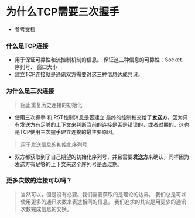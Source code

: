 
# 为什么TCP需要三次握手

- [参考文档](https://draveness.me/whys-the-design-tcp-three-way-handshake#)

### 什么是TCP连接

- 用于保证可靠性和流控制机制的信息。 保证这三种信息的可靠性：Socket、 序列号、 窗口大小
- 建立TCP连接就是通讯双方需要对这三种信息达成共识。


### 为什么是三次连接

> 阻止重复历史连接的初始化

- 使用三次握手 和 RST控制消息是否建立 最终的控制权交给了<b>发送方</b>，因为只有发送方有足够的上下文来判断当前的连接是否是错误的，或者过期的。这也是TCP使用三次握手建立连接的最主要原因。

> 用于发送信息的初始化序列号

- 双方都获取到了自己期望的初始化序列号，并且需要<b>发送方</b>来确认，同样因为发送方有足够的上下文来这个序列号是否过期。

### 更多次数的连接可以吗？

>当然可以，但是没有必要。我们需要获取的是理论的边界。
> 我们总是可以使用更多的通讯次数来表达相同的信息。
> 我们追求的其实是用更少的通讯次数完成信息的交换。
